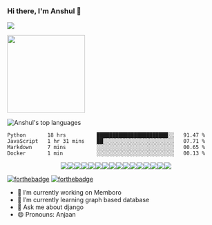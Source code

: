 ### Hi there, I'm Anshul 👋
<!--
<img alt="GIF" src="https://media.giphy.com/media/AYMKkDwavwA9Y72Frn/giphy.gif"/>
![Anshul's wakatime stats](https://github-readme-stats.vercel.app/api/wakatime?username=anshulforyou&show_icons=true)
-->
![](https://komarev.com/ghpvc/?username=anshulforyou&label=PROFILE+VIEWS&color=blue&style=plastic)

<img height="180em" src="https://github-readme-stats.vercel.app/api?username=anshulforyou&show_icons=true&hide_border=true&&count_private=true&include_all_commits=true" />

![Anshul's top languages](https://github-readme-stats.vercel.app/api/top-langs/?username=anshulforyou&layout=compact&show_icons=true)


<!--START_SECTION:waka-->
```text
Python       18 hrs          ███████████████████████░░   91.47 % 
JavaScript   1 hr 31 mins    ██░░░░░░░░░░░░░░░░░░░░░░░   07.71 % 
Markdown     7 mins          ░░░░░░░░░░░░░░░░░░░░░░░░░   00.65 % 
Docker       1 min           ░░░░░░░░░░░░░░░░░░░░░░░░░   00.13 % 
```
<!--END_SECTION:waka-->


<div style="display:flex; align-items:center; justify-content: center;">
<img src="https://img.shields.io/badge/python%20-%2314354C.svg?&style=for-the-badge&logo=python&logoColor=white"/>
<img src="https://img.shields.io/badge/java-%23ED8B00.svg?&style=for-the-badge&logo=java&logoColor=white"/>
<img src="https://img.shields.io/badge/html5%20-%23E34F26.svg?&style=for-the-badge&logo=html5&logoColor=white"/>
<img src="https://img.shields.io/badge/css3%20-%231572B6.svg?&style=for-the-badge&logo=css3&logoColor=white"/>
<img src="https://img.shields.io/badge/c%20-%2300599C.svg?&style=for-the-badge&logo=c&logoColor=white"/>
<img src="https://img.shields.io/badge/markdown-%23000000.svg?&style=for-the-badge&logo=markdown&logoColor=white"/>
<img src="https://img.shields.io/badge/bootstrap%20-%23563D7C.svg?&style=for-the-badge&logo=bootstrap&logoColor=white"/>
<img src="https://img.shields.io/badge/django%20-%23092E20.svg?&style=for-the-badge&logo=django&logoColor=white"/>
<img src="https://img.shields.io/badge/flask%20-%23000.svg?&style=for-the-badge&logo=flask&logoColor=white"/>
<img src="https://img.shields.io/badge/git%20-%23F05033.svg?&style=for-the-badge&logo=git&logoColor=white"/>
<img src="https://img.shields.io/badge/github%20-%23121011.svg?&style=for-the-badge&logo=github&logoColor=white"/>
<img src="https://img.shields.io/badge/AWS%20-%23FF9900.svg?&style=for-the-badge&logo=amazon-aws&logoColor=white"/>
<img src="https://img.shields.io/badge/heroku%20-%23430098.svg?&style=for-the-badge&logo=heroku&logoColor=white"/>
<img src="https://img.shields.io/badge/nginx%20-%23009639.svg?&style=for-the-badge&logo=nginx&logoColor=white"/>
<img src ="https://img.shields.io/badge/postgres-%23316192.svg?&style=for-the-badge&logo=postgresql&logoColor=white"/>
<img src ="https://img.shields.io/badge/sqlite-%2307405e.svg?&style=for-the-badge&logo=sqlite&logoColor=white"/>
</div>

[![forthebadge](https://forthebadge.com/images/badges/made-with-crayons.svg)](https://forthebadge.com)
[![forthebadge](https://forthebadge.com/images/badges/uses-badges.svg)](https://forthebadge.com)

- 🔭 I’m currently working on Memboro
- 🌱 I’m currently learning graph based database
- 💬 Ask me about django
- 😄 Pronouns: Anjaan

<!--
**anshulforyou/anshulforyou** is a ✨ _special_ ✨ repository because its `README.md` (this file) appears on your GitHub profile.
![visitors](https://visitor-badge.glitch.me/badge?page_id=page.id)

- 🔭 I’m currently working on ...
- 🌱 I’m currently learning ...
- 👯 I’m looking to collaborate on ...
- 🤔 I’m looking for help with ...
- 💬 Ask me about ...
- 📫 How to reach me: ...
- 😄 Pronouns: ...
- ⚡ Fun fact: ...
-->

